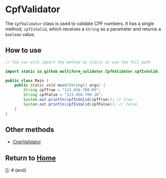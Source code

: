 # CpfValidator

The `CpfValidator` class is used to validate CPF numbers. It has a single method, `cpfIsValid`, which receives a `String` as a parameter and returns a `boolean` value.

## How to use

```java
// You can also import the method as static or use the full path

import static io.github.multiform_validator.CpfValidator.cpfIsValid;

public class Main {
    public static void main(String[] args) {
        String cpfTrue = "123.456.789-09";
        String cpfFalse = "123.456.789-10";
        System.out.println(cpfIsValid(cpfTrue)); // true
        System.out.println(cpfIsValid(cpfFalse)); // false
    }
}
```

## Other methods

- [CnpjValidator](https://multiform-validator.github.io/java/classes/CnpjValidator)

## Return to [Home](https://multiform-validator.github.io/java/)
[]: # (end)
